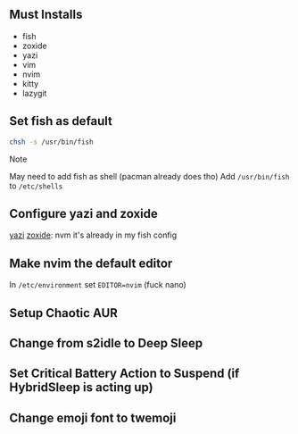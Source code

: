 ## Must Installs
- fish
- zoxide
- yazi
- vim
- nvim
- kitty
- lazygit

## Set fish as default
```bash
chsh -s /usr/bin/fish
```
> [!NOTE]
> May need to add fish as shell (pacman already does tho)
> Add `/usr/bin/fish` to `/etc/shells`

## Configure yazi and zoxide
[yazi](https://yazi-rs.github.io/docs/quick-start)
[zoxide](): nvm it's already in my fish config

## Make nvim the default editor
In `/etc/environment` set `EDITOR=nvim` (fuck nano)

## Setup Chaotic AUR

## Change from s2idle to Deep Sleep


## Set Critical Battery Action to Suspend (if HybridSleep is acting up)

## Change emoji font to twemoji
